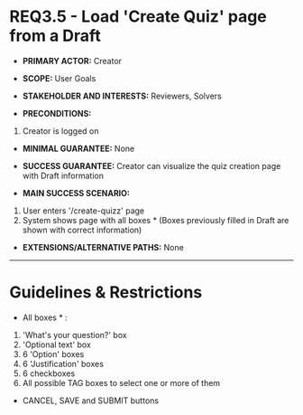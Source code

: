 # REQ3.5 - Load 'Create Quiz' page from a Draft

- **PRIMARY ACTOR:** Creator

- **SCOPE:**  User Goals

- **STAKEHOLDER AND INTERESTS:** Reviewers, Solvers

- **PRECONDITIONS:**
1. Creator is logged on

- **MINIMAL GUARANTEE:** None

- **SUCCESS GUARANTEE:** Creator can visualize the quiz creation page with Draft information

- **MAIN SUCCESS SCENARIO:**
1. User enters '/create-quizz' page
2. System shows page with all boxes * (Boxes previously filled in Draft are shown with correct information)

- **EXTENSIONS/ALTERNATIVE PATHS:** None

---

# Guidelines & Restrictions

-  All boxes * : 
1. 'What's your question?' box
2. 'Optional text' box
3. 6 'Option' boxes
4. 6 'Justification' boxes
5. 6 checkboxes
6. All possible TAG boxes to select one or more of them

- CANCEL, SAVE and SUBMIT buttons
